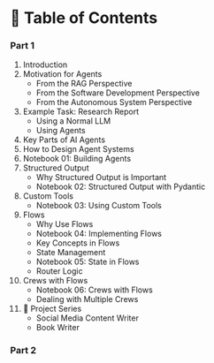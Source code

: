 
# 📘 Table of Contents

### Part 1
1. Introduction
2. Motivation for Agents
   - From the RAG Perspective
   - From the Software Development Perspective
   - From the Autonomous System Perspective
3. Example Task: Research Report
   - Using a Normal LLM
   - Using Agents
4. Key Parts of AI Agents
5. How to Design Agent Systems
6. Notebook 01: Building Agents
7. Structured Output
   - Why Structured Output is Important
   - Notebook 02: Structured Output with Pydantic
8. Custom Tools
   - Notebook 03: Using Custom Tools
9. Flows
   - Why Use Flows
   - Notebook 04: Implementing Flows
   - Key Concepts in Flows
   - State Management
   - Notebook 05: State in Flows
   - Router Logic
10. Crews with Flows
    - Notebook 06: Crews with Flows
    - Dealing with Multiple Crews
11. 🚀 Project Series
    - Social Media Content Writer
    - Book Writer

### Part 2